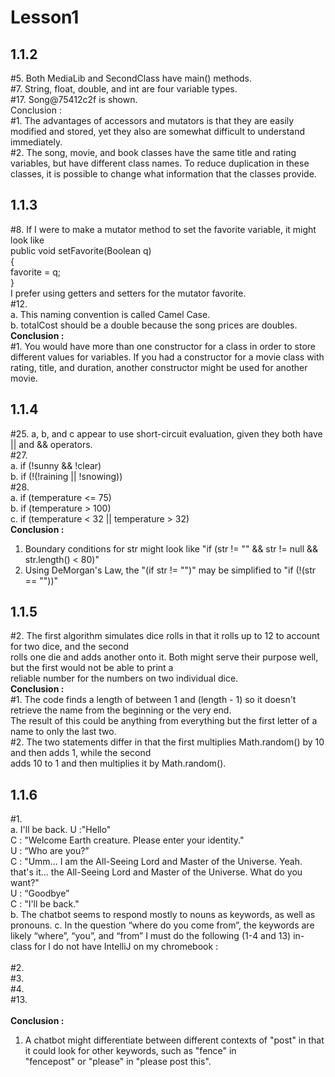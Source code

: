 # Lesson1
## 1.1.2
#5. Both MediaLib and SecondClass have main() methods. <br/>
#7. String, float, double, and int are four variable types. <br/>
#17. Song@75412c2f is shown. <br/>
Conclusion : <br/>
#1. The advantages of accessors and mutators is that they are easily modified and stored, yet they also are somewhat
difficult to understand immediately. <br/>
#2. The song, movie, and book classes have the same title and rating variables, but have different class names.
To reduce duplication in these classes, it is possible to change what information that the classes provide. <br/>
## 1.1.3
#8. If I were to make a mutator method to set the favorite variable, it might look like <br/>
public void setFavorite(Boolean q) <br/>
{<br/>
favorite = q; <br/>
} <br/>
I prefer using getters and setters for the mutator favorite. <br/>
#12. <br/>
a. This naming convention is called Camel Case. <br/>
b. totalCost should be a double because the song prices are doubles. <br/>
**Conclusion :** <br/>
#1. You would have more than one constructor for a class in order to store different values for variables. If you had a constructor for a movie class with rating, title, and duration, another constructor might be used for another movie. <br/>
## 1.1.4
#25. a, b, and c appear to use short-circuit evaluation, given they both have || and && operators.<br/>
#27. <br/>
a. if (!sunny && !clear) <br/> 
b. if (!(!raining || !snowing)) <br/>
#28. <br/>
a. if (temperature <= 75) <br/>
b. if (temperature > 100) <br/>
c. if (temperature < 32 || temperature > 32) <br/>
**Conclusion :**<br/>
1. Boundary conditions for str might look like "if (str != "" && str != null && str.length() < 80)"<br/>
2.  Using DeMorgan's Law, the "(if str != "")" may be simplified to "if (!(str == ""))" <br/>
## 1.1.5
#2. The first algorithm simulates dice rolls in that it rolls up to 12 to account for two dice, and the second<br/>
rolls one die and adds another onto it. Both might serve their purpose well, but the first would not be able to print a<br/>
reliable number for the numbers on two individual dice. <br/>
**Conclusion :** <br/>
#1. The code finds a length of between 1 and (length - 1) so it doesn't retrieve the name from the beginning or the very end.<br/>
The result of this could be anything from everything but the first letter of a name to only the last two. <br/>
#2. The two statements differ in that the first multiplies Math.random() by 10 and then adds 1, while the second<br/>
adds 10 to 1 and then multiplies it by Math.random(). <br/>
## 1.1.6
#1. <br/>
a. I'll be back.
U :"Hello"<br/> 
C : "Welcome Earth creature. Please enter your identity."<br/>
U : “Who are you?” <br/>
C : "Umm... I am the All-Seeing Lord and Master of the Universe. Yeah. that's it... the All-Seeing Lord and Master of the Universe. What do you want?"<br/>
U : “Goodbye”<br/>
C : "I'll be back."<br/>
b. The chatbot seems to respond mostly to nouns as keywords, as well as pronouns.
c. In the question “where do you come from”, the keywords are likely “where”, “you”, and “from”
I must do the following (1-4 and 13) in-class for I do not have IntelliJ on my chromebook : <br/>
<br/>
#2. <br/>
#3. <br/>
#4. <br/>
#13. <br/>
<br/>
**Conclusion :** <br/>
1. A chatbot might differentiate between different contexts of "post" in that it could look for other keywords, such as "fence" in<br/>
"fencepost" or "please" in "please post this". <br/>
